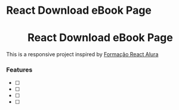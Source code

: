 # React Download eBook Page

<h1 align="center">React Download eBook Page</h1>

<p>This is a responsive project inspired by <a href="">Formação React Alura</a></p>

### Features

- [ ] 
- [ ] 
- [ ] 
- [ ] 

<h1 align="center">
  <!--img alt="Book List" src="home_book_list.PNG" />
  <img alt="Book List" src="home_categories.PNG" />
  <img alt="Book List" src="home_notas.PNG" /-->
</h1>
